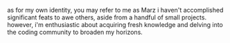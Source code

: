 as for my own identity, you may refer to me as Marz
i haven't accomplished significant feats to awe others, aside from a handful of small projects. however, i'm enthusiastic about acquiring fresh knowledge and delving into the coding community to broaden my horizons. 
